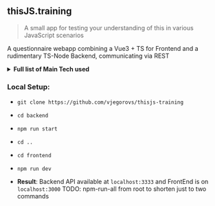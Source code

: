 ## thisJS.training

> A small app for testing your understanding of this in various JavaScript scenarios

A questionnaire webapp combining a Vue3 + TS for Frontend and a rudimentary TS-Node Backend, communicating via REST

<details><summary><b>Full list of Main Tech used</b></summary>
Frontend:

- **Vue 3**: Exploring Vue 3 possibilities since its move to RC stage. Main reasons - better TS support and willingness to explore the Composition API vs previous Options API
- **TypeScript**
- **Vite**: Build tool with ESM imports for more responsive dev environment. More info [here](https://github.com/vitejs/vite)
- **Jest**: Unit/component testing
- **Highlight.js**: Code highlighting
- **GSAP**: Misc animations

Backend:

- **TS-Node**
- **Express**
- **Jest**
</details>

### Local Setup:

- `git clone https://github.com/vjegorovs/thisjs-training`
- `cd backend`
- `npm run start`
- `cd ..`
- `cd frontend`
- `npm run dev`

- **Result**: Backend API available at `localhost:3333` and FrontEnd is on `localhost:3000`
  TODO: npm-run-all from root to shorten just to two commands
